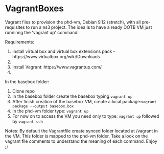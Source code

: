# VagrantBoxes
Vagrant files to provision the phd-vm, Debian 9.12 (stretch), with all pre-requisites to run a ns3 project. The idea is to have a ready OOTB VM just runninng the 'vagrant up' command.

Requirements:
<ol>
  <li> Install virtual box and virtual box extensions pack - https://www.virtualbox.org/wiki/Downloads <li>
  <li> Install Vagrant: https://www.vagrantup.com/ <li>
</ol>

In the basebox folder:
<ol>
  <li>Clone repo</li>
  <li>In the basebox folder create the basebox typing:<code>vagrant up</code></li>
  <li>After finish creation of the basebox VM, create a local package:<code>vagrant package --output basebox.box</code></li>
  <li>In the phd-vm folder type: <code>vagrant up</code></li>
  <li>For now on to access the VM you need only to type: <code>vagrant up</code> followed by <code>vagrant ssh</code></li>
</ol>

Notes:
By default the Vagrantfile create synced folder located at /vagrant in the VM. This folder is mapped to the phd-vm folder. 
Take a look on the vagrant file comments to understand the meaning of each command. Enjoy ;)
